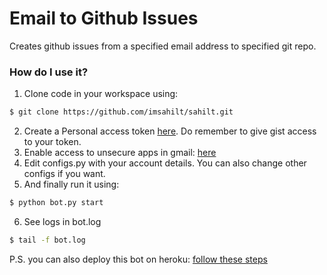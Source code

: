 Email to Github Issues
======

Creates github issues from a specified email address to specified git repo.

### How do I use it?
1. Clone code in your workspace using:
```sh
$ git clone https://github.com/imsahilt/sahilt.git
```
2. Create a Personal access token [here](https://github.com/settings/applications). Do remember to give gist access to your token.
3. Enable access to unsecure apps in gmail: [here](https://www.google.com/settings/security/lesssecureapps)
4. Edit configs.py with your account details. You can also change other configs if you want.
5. And finally run it using:
```sh
$ python bot.py start
```
6. See logs in bot.log
```sh
$ tail -f bot.log
```
P.S. you can also deploy this bot on heroku: [follow these steps](https://devcenter.heroku.com/articles/getting-started-with-python)
